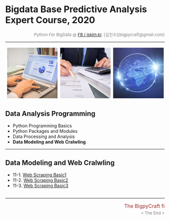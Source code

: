 
# Bigdata Base Predictive Analysis Expert Course, 2020

<div align='right'><font size=2 color='gray'>Python For BigData @ <font color='blue'><a href='https://www.facebook.com/jskim.kr'>FB / jskim.kr</a></font>, [김진수](bigpycraft@gmail.com)</font></div>
<hr>

<img src="../images/img_main_front.png">

## Data Analysis Programming 
- Python Programming Basics 
- Python Packages and Modules
- Data Processing and Analysis
- <b>Data Modeling and Web Cralwling </b>

<hr>

## Data Modeling and Web Cralwling

- 11-1. [Web Scraping Basic1           ][E5111]
- 11-2. [Web Scraping Basic2           ][E5112]
- 11-3. [Web Scraping Basic3           ][E5113]
<br/><br/>



<!--
- Quiz1. [Web Scraping Practice        ][E5200]
<br/><br/>
- 12-1. [Web Crawling - 50 Best 1/2    ][E5310]
- 12-2. [Web Crawling - 50 Best 2/2    ][E5320]
- 12-3. [Web Crawling - McDonalds Idx  ][E5410]
- 12-4. [Web Crawling - WikiPedia      ][E5510]
<br/><br/>
- Quiz2. [Web Crawling Practice A      ][E5300]
- Quiz3. [Web Crawling Practice B      ][E5400]
<br/><br/>
- 13-1. [URL Parsing Tip               ][E5600]
- 13-2. [How to use Selenium           ][E5700]
<br/><br/>
- Quiz4. [Selenium Crawling Practice C ][E5800]
<br/><br/>
-->

[E5100]:  https://htmlpreview.github.io/?https://github.com/bigpycraft/bda20-himedia/blob/master/notebook/html/BPC_E510_Web_Scraping_Basics_ver2.html        "Go E4110"
[E5111]:  https://htmlpreview.github.io/?https://github.com/bigpycraft/bda20-himedia/blob/master/notebook/html/BPC_E511_Web_Scraping_Basic_1.html            "Go E4120"
[E5112]:  https://htmlpreview.github.io/?https://github.com/bigpycraft/bda20-himedia/blob/master/notebook/html/BPC_E511_Web_Scraping_Basic_2.html            "Go E4130"
[E5113]:  https://htmlpreview.github.io/?https://github.com/bigpycraft/bda20-himedia/blob/master/notebook/html/BPC_E511_Web_Scraping_Basic_3.html            "Go E4200"
[E5114]:  https://htmlpreview.github.io/?https://github.com/bigpycraft/bda20-himedia/blob/master/notebook/html/BPC_E511_Web_Scraping_Basic_4.html            "Go E4210"
[E5115]:  https://htmlpreview.github.io/?https://github.com/bigpycraft/bda20-himedia/blob/master/notebook/html/BPC_E511_Web_Scraping_Basic_5.html            "Go E4220"

[E5200]:  https://htmlpreview.github.io/?https://github.com/bigpycraft/bda20-himedia/blob/master/notebook/html/BPC_E520_Web_Scraping_Quiz.html               "Go E4230"
[E5210]:  https://htmlpreview.github.io/?https://github.com/bigpycraft/bda20-himedia/blob/master/notebook/html/BPC_E521_Crawling_Music_Ranking1_ver4.html    "Go E4240"
[E5220]:  https://htmlpreview.github.io/?https://github.com/bigpycraft/bda20-himedia/blob/master/notebook/html/BPC_E522_Crawling_Movie_Ranking2_ver5.html    "Go E4250"

[E5300]:  https://htmlpreview.github.io/?https://github.com/bigpycraft/bda20-himedia/blob/master/notebook/html/BPC_E530_Crawling_ChicagoMag_Quiz.html        "Go E5300"
[E5310]:  https://htmlpreview.github.io/?https://github.com/bigpycraft/bda20-himedia/blob/master/notebook/html/BPC_E531_Crawling_ChicagoMag_Main.html        "Go E5310"
[E5320]:  https://htmlpreview.github.io/?https://github.com/bigpycraft/bda20-himedia/blob/master/notebook/html/BPC_E532_Crawling_ChicagoMag_Detail.html      "Go E5320"

[E5400]:  https://htmlpreview.github.io/?https://github.com/bigpycraft/bda20-himedia/blob/master/notebook/html/BPC_E540_Seoul_McDonalds_idx_Quiz.html        "Go E5400"
[E5410]:  https://htmlpreview.github.io/?https://github.com/bigpycraft/bda20-himedia/blob/master/notebook/html/BPC_E541_Seoul_McDonalds_idx_ver4.html        "Go E5410"
[E5510]:  https://htmlpreview.github.io/?https://github.com/bigpycraft/bda20-himedia/blob/master/notebook/html/BPC_E551_Wiki_Vivaldi.html                    "Go E5510"

[E5600]:  https://htmlpreview.github.io/?https://github.com/bigpycraft/bda20-himedia/blob/master/notebook/html/BPC_E560_WebCollecting.html                   "Go E5600"
[E5700]:  https://htmlpreview.github.io/?https://github.com/bigpycraft/bda20-himedia/blob/master/notebook/html/BPC_E570_Selenium_WebDriver_ver3.html         "Go E5700"
[E5800]:  https://htmlpreview.github.io/?https://github.com/bigpycraft/bda20-himedia/blob/master/notebook/html/BPC_E580_Selenium_StarbucksIdx_Quiz.html      "Go E5800"
[E5810]:  https://htmlpreview.github.io/?https://github.com/bigpycraft/bda20-himedia/blob/master/notebook/html/BPC_E581_Selenium_StarbucksIdx_ver3.html      "Go E5810"


<hr>
<marquee><font size=3 color='brown'>The BigpyCraft find the information to design valuable society with Technology & Craft.</font></marquee>
<div align='right'><font size=2 color='gray'> &lt; The End &gt; </font></div>
